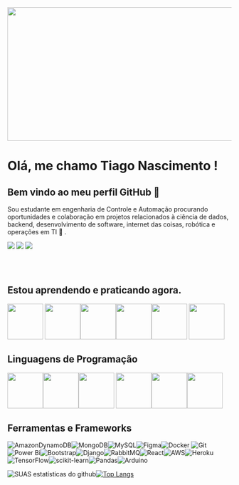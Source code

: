 <img src="https://user-images.githubusercontent.com/109769812/207994186-7452c63e-e066-4eac-b465-3649f38def0c.png"  width="900" height="300"/>



# Olá, me chamo Tiago Nascimento ! 

## Bem vindo ao meu perfil GitHub 👋
Sou estudante em engenharia de Controle e Automação procurando oportunidades e colaboração em projetos relacionados à ciência de dados, backend, desenvolvimento de software, internet das coisas, robótica e operações em TI 🤝 . 

<div>
<a href="https://www.youtube.com/@aprendedev644" target="_blank"><img src="https://img.shields.io/badge/YouTube-FF0000?style=for-the-badge&logo=youtube&logoColor=white" target="_blank"></a>
<a href ="mailto:tiagouniefei@gmail.com"><img src="https://img.shields.io/badge/Gmail-D14836?style=for-the-badge&logo=gmail&logoColor=white" target="_blank"></a>
<a href="https://www.linkedin.com/in/tiago-ferreira-029221243/" target="_blank"><img src="https://img.shields.io/badge/-LinkedIn-%230077B5?style=for-the-badge&logo=linkedin&logoColor=white" target="_blank"></a>   
</div>

<br><br/>
## Estou aprendendo e praticando agora.

<img src="https://cdn.jsdelivr.net/gh/devicons/devicon/icons/amazonwebservices/amazonwebservices-original-wordmark.svg" width="80" height="80" />   <img src="https://cdn.jsdelivr.net/gh/devicons/devicon/icons/docker/docker-original-wordmark.svg" width="80" height="80" /><img src="https://cdn.jsdelivr.net/gh/devicons/devicon/icons/django/django-plain-wordmark.svg" width="80" height="80" /><img src="https://cdn.jsdelivr.net/gh/devicons/devicon/icons/mongodb/mongodb-original-wordmark.svg" width="80" height="80"  /><img src="https://cdn.jsdelivr.net/gh/devicons/devicon/icons/mysql/mysql-original-wordmark.svg" width="80" height="80" /> <img src="https://cdn.jsdelivr.net/gh/devicons/devicon/icons/heroku/heroku-original-wordmark.svg"  width="80" height="80"  />
          

## Linguagens de Programação

 <img src="https://cdn.jsdelivr.net/gh/devicons/devicon/icons/python/python-original-wordmark.svg" width="80" height="80" /><img src="https://cdn.jsdelivr.net/gh/devicons/devicon/icons/c/c-original.svg" width="80" height="80" /><img src="https://cdn.jsdelivr.net/gh/devicons/devicon/icons/javascript/javascript-original.svg" width="80" height="80" /> <img src="https://cdn.jsdelivr.net/gh/devicons/devicon/icons/cplusplus/cplusplus-original.svg" width="80" height="80" /><img src="https://cdn.jsdelivr.net/gh/devicons/devicon/icons/css3/css3-original-wordmark.svg" width="80" height="80" /><img src="https://cdn.jsdelivr.net/gh/devicons/devicon/icons/html5/html5-original-wordmark.svg" width="80" height="80" />
 
 ## Ferramentas e Frameworks
 ![AmazonDynamoDB](https://img.shields.io/badge/Amazon%20DynamoDB-4053D6?style=for-the-badge&logo=Amazon%20DynamoDB&logoColor=white)![MongoDB](https://img.shields.io/badge/MongoDB-%234ea94b.svg?style=for-the-badge&logo=mongodb&logoColor=white)![MySQL](https://img.shields.io/badge/mysql-%2300f.svg?style=for-the-badge&logo=mysql&logoColor=white)![Figma](https://img.shields.io/badge/figma-%23F24E1E.svg?style=for-the-badge&logo=figma&logoColor=white)![Docker](https://img.shields.io/badge/docker-%230db7ed.svg?style=for-the-badge&logo=docker&logoColor=white)
![Git](https://img.shields.io/badge/git-%23F05033.svg?style=for-the-badge&logo=git&logoColor=white)![Power Bi](https://img.shields.io/badge/power_bi-F2C811?style=for-the-badge&logo=powerbi&logoColor=black)![Bootstrap](https://img.shields.io/badge/bootstrap-%23563D7C.svg?style=for-the-badge&logo=bootstrap&logoColor=white)![Django](https://img.shields.io/badge/django-%23092E20.svg?style=for-the-badge&logo=django&logoColor=white)![RabbitMQ](https://img.shields.io/badge/Rabbitmq-FF6600?style=for-the-badge&logo=rabbitmq&logoColor=white)![React](https://img.shields.io/badge/react-%2320232a.svg?style=for-the-badge&logo=react&logoColor=%2361DAFB)![AWS](https://img.shields.io/badge/AWS-%23FF9900.svg?style=for-the-badge&logo=amazon-aws&logoColor=white)![Heroku](https://img.shields.io/badge/heroku-%23430098.svg?style=for-the-badge&logo=heroku&logoColor=white)![TensorFlow](https://img.shields.io/badge/TensorFlow-%23FF6F00.svg?style=for-the-badge&logo=TensorFlow&logoColor=white)![scikit-learn](https://img.shields.io/badge/scikit--learn-%23F7931E.svg?style=for-the-badge&logo=scikit-learn&logoColor=white)![Pandas](https://img.shields.io/badge/pandas-%23150458.svg?style=for-the-badge&logo=pandas&logoColor=white)![Arduino](https://img.shields.io/badge/-Arduino-00979D?style=for-the-badge&logo=Arduino&logoColor=white)

![SUAS estatísticas do github](https://github-readme-stats.vercel.app/api?username=Tiagoconect)[![Top Langs](https://github-readme-stats.vercel.app/api/top-langs/?username=Tiagoconect&layout=compact)](https://github.com/Tiagoconect/github-readme-stats)

          
          
          
          
          
          
          